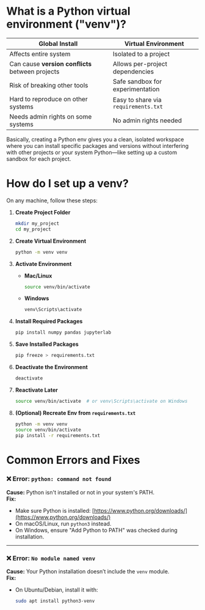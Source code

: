 # What is a Python virtual environment ("venv")?

| Global Install                                  | Virtual Environment                        |
|-------------------------------------------------|---------------------------------------------|
| Affects entire system                           | Isolated to a project                       |
| Can cause **version conflicts** between projects| Allows per-project dependencies             |
| Risk of breaking other tools                    | Safe sandbox for experimentation            |
| Hard to reproduce on other systems              | Easy to share via `requirements.txt`        |
| Needs admin rights on some systems              | No admin rights needed                      |

Basically, creating a Python env gives you a clean, isolated workspace where you can install specific packages and versions without interfering with other projects or your system Python—like setting up a custom sandbox for each project.

# How do I set up a venv?

On any machine, follow these steps:

1. **Create Project Folder**
    ```bash
    mkdir my_project
    cd my_project
    ```

2. **Create Virtual Environment**
    ```bash
    python -m venv venv
    ```

3. **Activate Environment**
    - **Mac/Linux**
        ```bash
        source venv/bin/activate
        ```
    - **Windows**
        ```bash
        venv\Scripts\activate
        ```

4. **Install Required Packages**
    ```bash
    pip install numpy pandas jupyterlab
    ```

5. **Save Installed Packages**
    ```bash
    pip freeze > requirements.txt
    ```

6. **Deactivate the Environment**
    ```bash
    deactivate
    ```

7. **Reactivate Later**
    ```bash
    source venv/bin/activate  # or venv\Scripts\activate on Windows
    ```

8. **(Optional) Recreate Env from `requirements.txt`**
    ```bash
    python -m venv venv
    source venv/bin/activate
    pip install -r requirements.txt
    ```

# Common Errors and Fixes

### ❌ Error: `python: command not found`
**Cause:** Python isn't installed or not in your system's PATH.  
**Fix:**  
- Make sure Python is installed: [https://www.python.org/downloads/](https://www.python.org/downloads/)
- On macOS/Linux, run `python3` instead.
- On Windows, ensure "Add Python to PATH" was checked during installation.

---

### ❌ Error: `No module named venv`
**Cause:** Your Python installation doesn’t include the `venv` module.  
**Fix:**  
- On Ubuntu/Debian, install it with:
  ```bash
  sudo apt install python3-venv
